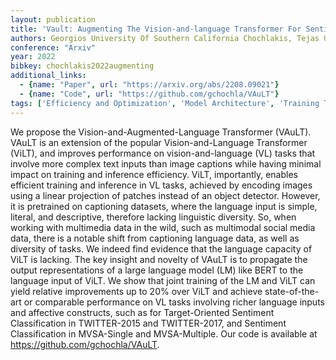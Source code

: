 ```yaml
---
layout: publication
title: 'Vault: Augmenting The Vision-and-language Transformer For Sentiment Classification On Social Media'
authors: Georgios University Of Southern California Chochlakis, Tejas University Of Southern California Srinivasan, Jesse University Of Southern California Thomason, Shrikanth University Of Southern California Narayanan
conference: "Arxiv"
year: 2022
bibkey: chochlakis2022augmenting
additional_links:
  - {name: "Paper", url: "https://arxiv.org/abs/2208.09021"}
  - {name: "Code", url: "https://github.com/gchochla/VAuLT"}
tags: ['Efficiency and Optimization', 'Model Architecture', 'Training Techniques', 'Multimodal Models', 'Pretraining Methods', 'BERT', 'Transformer', 'Has Code']
---
```

We propose the Vision-and-Augmented-Language Transformer (VAuLT). VAuLT is an
extension of the popular Vision-and-Language Transformer (ViLT), and improves
performance on vision-and-language (VL) tasks that involve more complex text
inputs than image captions while having minimal impact on training and
inference efficiency. ViLT, importantly, enables efficient training and
inference in VL tasks, achieved by encoding images using a linear projection of
patches instead of an object detector. However, it is pretrained on captioning
datasets, where the language input is simple, literal, and descriptive,
therefore lacking linguistic diversity. So, when working with multimedia data
in the wild, such as multimodal social media data, there is a notable shift
from captioning language data, as well as diversity of tasks. We indeed find
evidence that the language capacity of ViLT is lacking. The key insight and
novelty of VAuLT is to propagate the output representations of a large language
model (LM) like BERT to the language input of ViLT. We show that joint training
of the LM and ViLT can yield relative improvements up to 20% over ViLT and
achieve state-of-the-art or comparable performance on VL tasks involving richer
language inputs and affective constructs, such as for Target-Oriented Sentiment
Classification in TWITTER-2015 and TWITTER-2017, and Sentiment Classification
in MVSA-Single and MVSA-Multiple. Our code is available at
https://github.com/gchochla/VAuLT.
